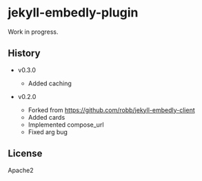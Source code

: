 # jekyll-embedly-plugin

Work in progress.

## History

* v0.3.0
  * Added caching

* v0.2.0
  * Forked from https://github.com/robb/jekyll-embedly-client
  * Added cards
  * Implemented compose\_url
  * Fixed arg bug

## License

Apache2

